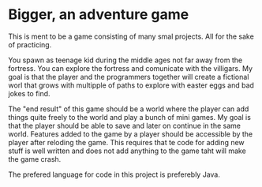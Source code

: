 # Bigger, an adventure game
This is ment to be a game consisting of many smal projects. All for the sake of practicing.

You spawn as teenage kid during the middle ages not far away from the fortress. You can explore the fortress and comunicate with the villigars. My goal is that the player and the programmers together will create a fictional worl that grows with multipple of paths to explore with easter eggs and bad jokes to find. 

The "end result" of this game should be a world where the player can add things quite freely to the world and play a bunch of mini games. My goal is that the player should be able to save and later on continue in the same world. Features added to the game by a player should be accessible by the player after reloding the game. This requires that te code for adding new stuff is well written and does not add anything to the game taht will make the game crash.

The prefered language for code in this project is preferebly Java.
